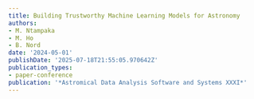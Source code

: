 ```yaml
---
title: Building Trustworthy Machine Learning Models for Astronomy
authors:
- M. Ntampaka
- M. Ho
- B. Nord
date: '2024-05-01'
publishDate: '2025-07-18T21:55:05.970642Z'
publication_types:
- paper-conference
publication: '*Astromical Data Analysis Software and Systems XXXI*'
---
```


